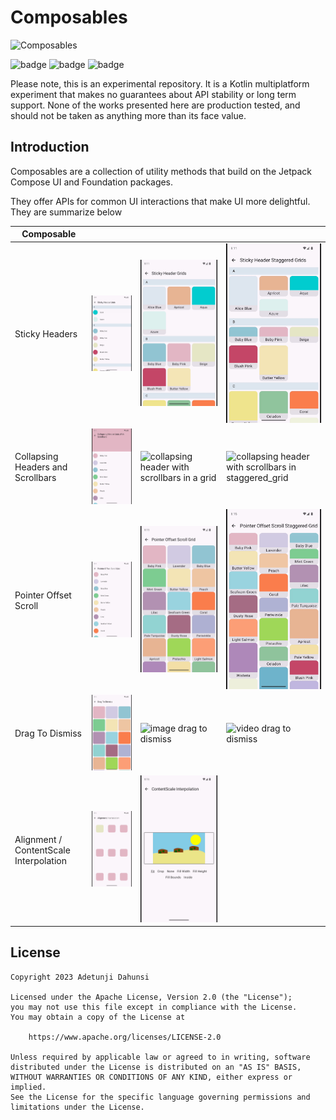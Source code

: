 # Composables

![Composables](https://img.shields.io/maven-central/v/com.tunjid.composables/composables?label=compsables)

![badge][badge-ios]
![badge][badge-js]
![badge][badge-jvm]

Please note, this is an experimental repository. It is a Kotlin multiplatform experiment that makes
no guarantees
about API stability or long term support. None of the works presented here are production tested,
and should not be
taken as anything more than its face value.

## Introduction

Composables are a collection of utility methods that build on the Jetpack Compose UI and Foundation
packages.

They offer APIs for common UI interactions that make UI more delightful. They are summarize below

| Composable                             |                                                                                                      |                                                                                                      |                                                                                                                        |
|----------------------------------------|------------------------------------------------------------------------------------------------------|------------------------------------------------------------------------------------------------------|------------------------------------------------------------------------------------------------------------------------|
| Sticky Headers                         | ![list](./images/sticky_header_list_crop.gif)                                                        | ![grid](./images/sticky_header_grid_crop.gif)                                                        | ![staggered_grid](./images/sticky_header_staggered_grid_crop.gif)                                                      |
| Collapsing Headers and Scrollbars      | ![collapsing header with scrollbars in a list](./images/collapsing_header_fast_scroll_list_crop.gif) | ![collapsing header with scrollbars in a grid](./images/collapsing_header_fast_scroll_grid_crop.gif) | ![collapsing header with scrollbars in staggered_grid](./images/collapsing_header_fast_scroll_staggered_grid_crop.gif) |
| Pointer Offset Scroll                  | ![pointer offset list scroll](./images/pointer_offset_list_crop.gif)                                 | ![pointer offset grid scroll](./images/pointer_offset_grid_crop.gif)                                 | ![pointer offset staggered grid](./images/pointer_offset_staggered_grid_crop.gif)                                      |
| Drag To Dismiss                        | ![color drag to dismiss](./images/drag_to_dismiss_crop.gif)                                          | ![image drag to dismiss](./images/drag_to_dismiss_app_image.gif)                                     | ![video drag to dismiss](./images/drag_to_dismiss_app_video.gif)                                                       |
| Alignment / ContentScale Interpolation | ![rounded rect interpolation](./images/alignment_interpolation_crop.gif)                             | ![beach scene interpolation](./images/content_scale_interpolation_crop.gif)                          |                                                                                                                        |

## License

    Copyright 2023 Adetunji Dahunsi

    Licensed under the Apache License, Version 2.0 (the "License");
    you may not use this file except in compliance with the License.
    You may obtain a copy of the License at

        https://www.apache.org/licenses/LICENSE-2.0

    Unless required by applicable law or agreed to in writing, software
    distributed under the License is distributed on an "AS IS" BASIS,
    WITHOUT WARRANTIES OR CONDITIONS OF ANY KIND, either express or implied.
    See the License for the specific language governing permissions and
    limitations under the License.

[badge-android]: http://img.shields.io/badge/-android-6EDB8D.svg?style=flat

[badge-jvm]: http://img.shields.io/badge/-jvm-DB413D.svg?style=flat

[badge-js]: http://img.shields.io/badge/-js-F8DB5D.svg?style=flat

[badge-js-ir]: https://img.shields.io/badge/support-[IR]-AAC4E0.svg?style=flat

[badge-nodejs]: https://img.shields.io/badge/-nodejs-68a063.svg?style=flat

[badge-linux]: http://img.shields.io/badge/-linux-2D3F6C.svg?style=flat

[badge-windows]: http://img.shields.io/badge/-windows-4D76CD.svg?style=flat

[badge-wasm]: https://img.shields.io/badge/-wasm-624FE8.svg?style=flat

[badge-apple-silicon]: http://img.shields.io/badge/support-[AppleSilicon]-43BBFF.svg?style=flat

[badge-ios]: http://img.shields.io/badge/-ios-CDCDCD.svg?style=flat

[badge-mac]: http://img.shields.io/badge/-macos-111111.svg?style=flat

[badge-watchos]: http://img.shields.io/badge/-watchos-C0C0C0.svg?style=flat

[badge-tvos]: http://img.shields.io/badge/-tvos-808080.svg?style=flat
